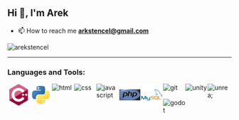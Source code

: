 ## Hi 👋, I'm Arek

- 📫 How to reach me **arkstencel@gmail.com**

<p align="left"> <img src="https://komarev.com/ghpvc/?username=arekstencel&label=Profile%20views&color=0e75b6&style=flat" alt="arekstencel" /> </p>

---

### Languages and Tools:
<a href="#">
<img align="left" width="50" src="https://raw.githubusercontent.com/devicons/devicon/master/icons/cplusplus/cplusplus-original.svg" alt="c++"/>
</a><a href="#">
<img align="left" width="50" src="https://raw.githubusercontent.com/devicons/devicon/master/icons/python/python-original.svg" alt="python"/>
</a><a href="#">
<img align="left" width="50" src="https://img.icons8.com/color/48/000000/html-5.png" alt="html"/>
</a><a href="#">
<img align="left" width="50" src="https://img.icons8.com/color/48/000000/css3.png" alt="css"/>
</a><a href="#">
<img align="left" width="50" src="https://img.icons8.com/color/48/000000/javascript.png" alt="javascript"/>
</a><a href="#">
<img align="left" width="50" src="https://raw.githubusercontent.com/devicons/devicon/master/icons/php/php-original.svg" alt="php"/>
</a><a href="#">
<img align="left" width="50" src="https://raw.githubusercontent.com/devicons/devicon/master/icons/mysql/mysql-original-wordmark.svg" alt="mysql"/>
</a><a href="#">
<img align="left" width="50" src="https://img.icons8.com/color/48/000000/git.png" alt="git"/>
</a><a href="#">
<img align="left" width="50" src="https://cdn-icons-png.flaticon.com/512/5969/5969205.png" alt="unity"/>
</a><a href="#">
<img align="left" width="50" src="https://raw.githubusercontent.com/kenangundogan/fontisto/036b7eca71aab1bef8e6a0518f7329f13ed62f6b/icons/svg/brand/unreal-engine.svg" alt="unrea;"/>
</a><a href="#">
<img align="left" width="50" src="https://upload.wikimedia.org/wikipedia/commons/6/6a/Godot_icon.svg" alt="godot" target="_blank"/>
</a>
